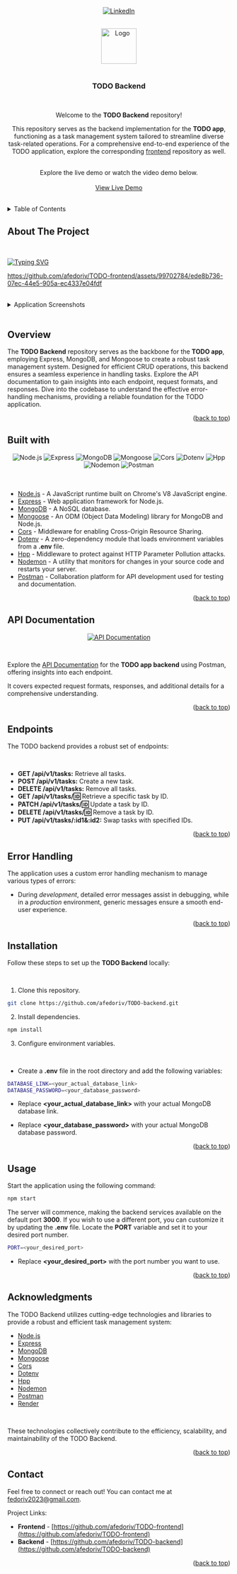 <a name="readme-top"></a>

<div align="center">
  
[![LinkedIn](https://img.shields.io/badge/-LinkedIn-black.svg?style=for-the-badge&logo=linkedin&colorB=555)](https://www.linkedin.com/in/alina-fedoriv-89868720b/)

<br />

<a href="https://alinafedoriv-todo.netlify.app/" target="_blank">
    <img src="https://github.com/afedoriv/TODO-backend/assets/99702784/6d6f56a4-6801-4c3a-b04b-36dae7c9a0bf" alt="Logo" width="80">
</a>
 
<br />
<br />

<h3 align="center">TODO Backend</h3>

<br />
<p align="center">
  
Welcome to the <strong>TODO Backend</strong> repository!

This repository serves as the backend implementation for the <strong>TODO app</strong>, functioning as a task management system tailored to streamline diverse task-related operations. For a comprehensive end-to-end experience of the TODO application, explore the corresponding [frontend](https://github.com/afedoriv/TODO-frontend) repository as well.

  <br />
  Explore the live demo or watch the video demo below.
  
<br />
<br />
<a href="https://alinafedoriv-todo.netlify.app/" target="_blank">View Live Demo</a>
</p>
</div>

<br />
<details>
  <summary>Table of Contents</summary>
  <ol>
     <li><a href="#about-the-project">About The Project</a></li>
    <li><a href="#overview">Overview</a></li>
     <li><a href="#built-with">Built with</a></li>
    <li><a href="#api-documentation">API Documentation</a></li>
     <li><a href="#endpoints">Endpoints</a></li>
     <li><a href="#error-handling">Error Handling</a></li>
    <li><a href="#installation">Installation</a></li>
    <li><a href="#usage">Usage</a></li>
    <li><a href="#acknowledgments">Acknowledgments</a></li>
    <li><a href="#contact">Contact</a></li>
  </ol>
</details>

## About The Project

<br />

[![Typing SVG](https://readme-typing-svg.herokuapp.com?color=939bb4&lines=TODO+App+-+Backend)](https://git.io/typing-svg)

https://github.com/afedoriv/TODO-frontend/assets/99702784/ede8b736-07ec-44e5-905a-ec4337e04fdf

<br />
<details>
  <summary>Application Screenshots</summary>

<br />
<div align="center">
  <img src="https://github.com/afedoriv/TODO-frontend/assets/99702784/ac9a65cf-4f46-44c0-8d75-dccac8c395d8" width="100%"/>
</div>
</details>

<br />
  
## Overview

The <strong>TODO Backend</strong> repository serves as the backbone for the <strong>TODO app</strong>, employing Express, MongoDB, and Mongoose to create a robust task management system. Designed for efficient CRUD operations, this backend ensures a seamless experience in handling tasks. Explore the API documentation to gain insights into each endpoint, request formats, and responses. Dive into the codebase to understand the effective error-handling mechanisms, providing a reliable foundation for the TODO application.

<p align="right">(<a href="#readme-top">back to top</a>)</p>

## Built with

<div align="center">
  <img src="https://img.shields.io/badge/node.js-47A248?style=for-the-badge&logo=node.js&logoColor=white" alt="Node.js">
  <img src="https://img.shields.io/badge/Express-000000?style=for-the-badge&logo=express&logoColor=white" alt="Express">
  <img src="https://img.shields.io/badge/MongoDB-47A248?style=for-the-badge&logo=mongodb&logoColor=white" alt="MongoDB">
  <img src="https://img.shields.io/badge/Mongoose-880000?style=for-the-badge&logo=mongoose&logoColor=white" alt="Mongoose">
  <img src="https://img.shields.io/badge/Cors-FF914D?style=for-the-badge&logo=cors&logoColor=white" alt="Cors">
  <img src="https://img.shields.io/badge/Dotenv-07D8F5?style=for-the-badge&logo=dotenv&logoColor=white" alt="Dotenv">
  <img src="https://img.shields.io/badge/Hpp-05A1E6?style=for-the-badge&logo=npm&logoColor=white" alt="Hpp">
  <img src="https://img.shields.io/badge/NODEMON-%23323330.svg?style=for-the-badge&logo=nodemon&logoColor=%BBDEAD" alt="Nodemon">
  <img src="https://img.shields.io/badge/Postman-FF6C37?style=for-the-badge&logo=postman&logoColor=white" alt="Postman">
</div> 
  
<br />
<br />

-   [Node.js](https://nodejs.org/) - A JavaScript runtime built on Chrome's V8 JavaScript engine.
-   [Express](https://expressjs.com/) - Web application framework for Node.js.
-   [MongoDB](https://www.mongodb.com/) - A NoSQL database.
-   [Mongoose](https://mongoosejs.com/) - An ODM (Object Data Modeling) library for MongoDB and Node.js.
-   [Cors](https://www.npmjs.com/package/cors) - Middleware for enabling Cross-Origin Resource Sharing.
-   [Dotenv](https://www.npmjs.com/package/dotenv) - A zero-dependency module that loads environment variables from a <strong>.env</strong> file.
-   [Hpp](https://www.npmjs.com/package/hpp) - Middleware to protect against HTTP Parameter Pollution attacks.
-   [Nodemon](https://nodemon.io/) - A utility that monitors for changes in your source code and restarts your server.
-   [Postman](https://www.postman.com/) - Collaboration platform for API development used for testing and documentation.

<p align="right">(<a href="#readme-top">back to top</a>)</p>

## API Documentation

<div align="center">
  
   [![API Documentation](https://img.shields.io/badge/API%20Documentation-FF6C37?style=for-the-badge&logo=postman&logoColor=white)](https://documenter.getpostman.com/view/28899413/2s9YJW4Qrt)

</div>

<br />

Explore the [API Documentation](https://documenter.getpostman.com/view/28899413/2s9YJW4Qrt) for the <strong>TODO app backend</strong> using Postman, offering insights into each endpoint.

It covers expected request formats, responses, and additional details for a comprehensive understanding.

<p align="right">(<a href="#readme-top">back to top</a>)</p>

## Endpoints

The TODO backend provides a robust set of endpoints:

<br />

-   **GET /api/v1/tasks:** Retrieve all tasks.
-   **POST /api/v1/tasks:** Create a new task.
-   **DELETE /api/v1/tasks:** Remove all tasks.
-   **GET /api/v1/tasks/:id:** Retrieve a specific task by ID.
-   **PATCH /api/v1/tasks/:id:** Update a task by ID.
-   **DELETE /api/v1/tasks/:id:** Remove a task by ID.
-   **PUT /api/v1/tasks/:id1&:id2:** Swap tasks with specified IDs.

<p align="right">(<a href="#readme-top">back to top</a>)</p>

## Error Handling

The application uses a custom error handling mechanism to manage various types of errors:

-   During _development_, detailed error messages assist in debugging, while in a _production_ environment, generic messages ensure a smooth end-user experience.

<p align="right">(<a href="#readme-top">back to top</a>)</p>

## Installation

Follow these steps to set up the <strong>TODO Backend</strong> locally:

<br />

1. Clone this repository.

```bash
git clone https://github.com/afedoriv/TODO-backend.git
```

2. Install dependencies.

```bash
npm install
```

3. Configure environment variables.

<br />

-   Create a **.env** file in the root directory and add the following variables:

```bash
DATABASE_LINK=<your_actual_database_link>
DATABASE_PASSWORD=<your_database_password>
```

-   Replace **<your_actual_database_link>** with your actual MongoDB database link.

-   Replace **<your_database_password>** with your actual MongoDB database password.

<p align="right">(<a href="#readme-top">back to top</a>)</p>

## Usage

Start the application using the following command:

```bash
npm start
```

The server will commence, making the backend services available on the default port **3000**. If you wish to use a different port, you can customize it by updating the **.env** file. Locate the **PORT** variable and set it to your desired port number.

```bash
PORT=<your_desired_port>
```

-   Replace **<your_desired_port>** with the port number you want to use.

<p align="right">(<a href="#readme-top">back to top</a>)</p>

## Acknowledgments

The TODO Backend utilizes cutting-edge technologies and libraries to provide a robust and efficient task management system:

-   [Node.js](https://nodejs.org/)
-   [Express](https://expressjs.com/)
-   [MongoDB](https://www.mongodb.com/)
-   [Mongoose](https://mongoosejs.com/)
-   [Cors](https://www.npmjs.com/package/cors)
-   [Dotenv](https://www.npmjs.com/package/dotenv)
-   [Hpp](https://www.npmjs.com/package/hpp)
-   [Nodemon](https://nodemon.io/)
-   [Postman](https://www.postman.com/)
-   [Render](https://render.com/)

<br />

These technologies collectively contribute to the efficiency, scalability, and maintainability of the TODO Backend.

<p align="right">(<a href="#readme-top">back to top</a>)</p>

## Contact

Feel free to connect or reach out! You can contact me at fedoriv2023@gmail.com.

Project Links:

-   **Frontend** - [https://github.com/afedoriv/TODO-frontend](https://github.com/afedoriv/TODO-frontend)
-   **Backend** - [https://github.com/afedoriv/TODO-backend](https://github.com/afedoriv/TODO-backend)

<p align="right">(<a href="#readme-top">back to top</a>)</p>
